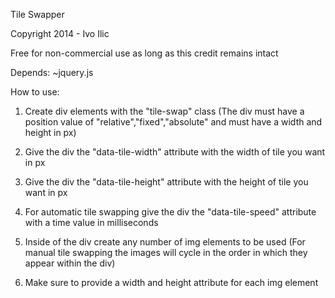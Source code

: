    Tile Swapper
 
   Copyright 2014 - Ivo Ilic

   Free for non-commercial use as long as this credit remains intact
 
   Depends:
   ~jquery.js
 
   How to use:
	
1.	Create div elements with the "tile-swap" class (The div must have a position value of "relative","fixed","absolute" and must have a width and height in px)
	
2.	Give the div the "data-tile-width" attribute with the width of tile you want in px
	
3.	Give the div the "data-tile-height" attribute with the height of tile you want in px
	
4.	For automatic tile swapping give the div the "data-tile-speed" attribute with a time value in milliseconds
	
5.	Inside of the div create any number of img elements to be used (For manual tile swapping the images will cycle in the order in which they appear within the div)
	
6.	Make sure to provide a width and height attribute for each img element
